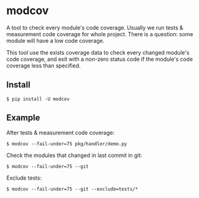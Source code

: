 modcov
======

A tool to check every module's code coverage. Usually we run tests & measurement
code coverage for whole project. There is a question: some module will have a low
code coverage.

This tool use the exists coverage data to check every changed module's code coverage,
and exit with a non-zero status code if the module's code coverage less than specified.

## Install

```shell
$ pip install -U modcov
```

## Example

After tests & measurement code coverage:

```shell
$ modcov --fail-under=75 pkg/handler/demo.py
```

Check the modules that changed in last commit in git:

```shell
$ modcov --fail-under=75 --git
```

Exclude tests:

```shell
$ modcov --fail-under=75 --git --exclude=tests/*
```
